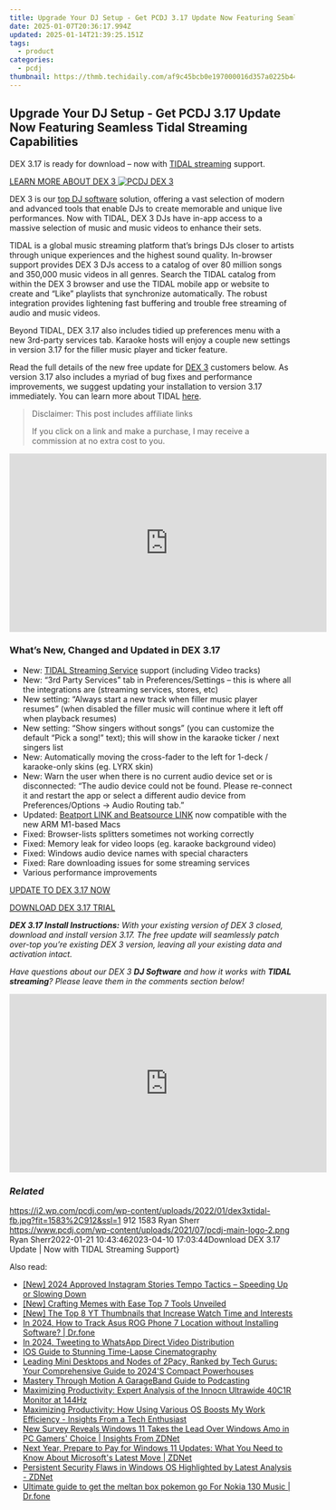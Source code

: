 ```yaml
---
title: Upgrade Your DJ Setup - Get PCDJ 3.17 Update Now Featuring Seamless Tidal Streaming Capabilities
date: 2025-01-07T20:36:17.994Z
updated: 2025-01-14T21:39:25.151Z
tags:
  - product
categories:
  - pcdj
thumbnail: https://thmb.techidaily.com/af9c45bcb0e197000016d357a0225b4459ab82775eecec8c840974260c0eb2b8.jpg
---
```


## Upgrade Your DJ Setup - Get PCDJ 3.17 Update Now Featuring Seamless Tidal Streaming Capabilities

DEX 3.17 is ready for download – now with [TIDAL streaming](https://tools.techidaily.com/pcdj/products/) support.

[LEARN MORE ABOUT DEX 3 ![PCDJ DEX 3](https://i2.wp.com/pcdj.com/wp-content/uploads/2022/01/dex3-macbook-tidal.png?fit=300%2C169&ssl=1 "PCDJ DEX 3")](https://tools.techidaily.com/pcdj/products/)

DEX 3 is our [top DJ software](https://tools.techidaily.com/pcdj/products/) solution, offering a vast selection of modern and advanced tools that enable DJs to create memorable and unique live performances. Now with TIDAL, DEX 3 DJs have in-app access to a massive selection of music and music videos to enhance their sets.

TIDAL is a global music streaming platform that’s brings DJs closer to artists through unique experiences and the highest sound quality. In-browser support provides DEX 3 DJs access to a catalog of over 80 million songs and 350,000 music videos in all genres. Search the TIDAL catalog from within the DEX 3 browser and use the TIDAL mobile app or website to create and “Like” playlists that synchronize automatically. The robust integration provides lightening fast buffering and trouble free streaming of audio and music videos.

Beyond TIDAL, DEX 3.17 also includes tidied up preferences menu with a new 3rd-party services tab. Karaoke hosts will enjoy a couple new settings in version 3.17 for the filler music player and ticker feature.

Read the full details of the new free update for [DEX 3](https://tools.techidaily.com/pcdj/products/) customers below. As version 3.17 also includes a myriad of bug fixes and performance improvements, we suggest updating your installation to version 3.17 immediately. You can learn more about TIDAL [here](https://tools.techidaily.com/pcdj/products/).

>  Disclaimer: This post includes affiliate links
>
>  If you click on a link and make a purchase, I may receive a commission at no extra cost to you.
>

<!-- affiliate ads begin -->
<iframe width="560" height="315" src="https://www.youtube.com/embed/O7ChChlyX2o?si=7pMKdN1NZig1kYek" title="YouTube video player" frameborder="0" allow="accelerometer; autoplay; clipboard-write; encrypted-media; gyroscope; picture-in-picture; web-share" referrerpolicy="strict-origin-when-cross-origin" allowfullscreen></iframe>
<!-- affiliate ads end -->

### What’s New, Changed and Updated in DEX 3.17

* New: [TIDAL Streaming Service](https://tools.techidaily.com/pcdj/products/) support (including Video tracks)
* New: “3rd Party Services” tab in Preferences/Settings – this is where all the integrations are (streaming services, stores, etc)
* New setting: “Always start a new track when filler music player resumes” (when disabled the filler music will continue where it left off when playback resumes)
* New setting: “Show singers without songs” (you can customize the default “Pick a song!” text); this will show in the karaoke ticker / next singers list
* New: Automatically moving the cross-fader to the left for 1-deck / karaoke-only skins (eg. LYRX skin)
* New: Warn the user when there is no current audio device set or is disconnected: “The audio device could not be found. Please re-connect it and restart the app or select a different audio device from Preferences/Options -> Audio Routing tab.”
* Updated: [Beatport LINK and Beatsource LINK](https://tools.techidaily.com/pcdj/products/) now compatible with the new ARM M1-based Macs
* Fixed: Browser-lists splitters sometimes not working correctly
* Fixed: Memory leak for video loops (eg. karaoke background video)
* Fixed: Windows audio device names with special characters
* Fixed: Rare downloading issues for some streaming services
* Various performance improvements

[UPDATE TO DEX 3.17 NOW](https://tools.techidaily.com/pcdj/products/)

[DOWNLOAD DEX 3.17 TRIAL](https://tools.techidaily.com/pcdj/products/)

_**DEX 3.17 Install Instructions:** With your existing version of DEX 3 closed, download and install version 3.17\. The free update will seamlessly patch over-top you’re existing DEX 3 version, leaving all your existing data and activation intact._ 

_Have questions about our DEX 3_ _**DJ Software** and how it works with **TIDAL streaming**? Please leave them in the comments section below!_

<!-- affiliate ads begin -->
<iframe width="560" height="315" src="https://www.youtube.com/embed/HMuxjTCMX2E?si=ylRTMJuUstpjLsZc" title="YouTube video player" frameborder="0" allow="accelerometer; autoplay; clipboard-write; encrypted-media; gyroscope; picture-in-picture; web-share" referrerpolicy="strict-origin-when-cross-origin" allowfullscreen></iframe>
<!-- affiliate ads end -->

### _Related_

https://i2.wp.com/pcdj.com/wp-content/uploads/2022/01/dex3xtidal-fb.jpg?fit=1583%2C912&ssl=1 912 1583 Ryan Sherr https://www.pcdj.com/wp-content/uploads/2021/07/pcdj-main-logo-2.png Ryan Sherr2022-01-21 10:43:462023-04-10 17:03:44Download DEX 3.17 Update | Now with TIDAL Streaming Support}

<ins class="adsbygoogle"
     style="display:block"
     data-ad-format="autorelaxed"
     data-ad-client="ca-pub-7571918770474297"
     data-ad-slot="1223367746"></ins>

<ins class="adsbygoogle"
     style="display:block"
     data-ad-client="ca-pub-7571918770474297"
     data-ad-slot="8358498916"
     data-ad-format="auto"
     data-full-width-responsive="true"></ins>

<span class="atpl-alsoreadstyle">Also read:</span>
<div><ul>
<li><a href="https://fox-friendly.techidaily.com/new-2024-approved-instagram-stories-tempo-tactics-speeding-up-or-slowing-down/"><u>[New] 2024 Approved Instagram Stories Tempo Tactics – Speeding Up or Slowing Down</u></a></li>
<li><a href="https://fox-cloud.techidaily.com/new-crafting-memes-with-ease-top-7-tools-unveiled/"><u>[New] Crafting Memes with Ease Top 7 Tools Unveiled</u></a></li>
<li><a href="https://facebook-video-share.techidaily.com/new-the-top-8-yt-thumbnails-that-increase-watch-time-and-interests/"><u>[New] The Top 8 YT Thumbnails that Increase Watch Time and Interests</u></a></li>
<li><a href="https://android-location-track.techidaily.com/in-2024-how-to-track-asus-rog-phone-7-location-without-installing-software-drfone-by-drfone-virtual-android/"><u>In 2024, How to Track Asus ROG Phone 7 Location without Installing Software? | Dr.fone</u></a></li>
<li><a href="https://twitter-videos.techidaily.com/in-2024-tweeting-to-whatsapp-direct-video-distribution/"><u>In 2024, Tweeting to WhatsApp Direct Video Distribution</u></a></li>
<li><a href="https://screen-mirroring-recording.techidaily.com/ios-guide-to-stunning-time-lapse-cinematography/"><u>IOS Guide to Stunning Time-Lapse Cinematography</u></a></li>
<li><a href="https://win-hot.techidaily.com/leading-mini-desktops-and-nodes-of-2pacy-ranked-by-tech-gurus-your-comprehensive-guide-to-2024s-compact-powerhouses/"><u>Leading Mini Desktops and Nodes of 2Pacy, Ranked by Tech Gurus: Your Comprehensive Guide to 2024'S Compact Powerhouses</u></a></li>
<li><a href="https://fox-http.techidaily.com/mastery-through-motion-a-garageband-guide-to-podcasting/"><u>Mastery Through Motion A GarageBand Guide to Podcasting</u></a></li>
<li><a href="https://win-hot.techidaily.com/maximizing-productivity-expert-analysis-of-the-innocn-ultrawide-40c1r-monitor-at-144hz/"><u>Maximizing Productivity: Expert Analysis of the Innocn Ultrawide 40C1R Monitor at 144Hz</u></a></li>
<li><a href="https://win-hot.techidaily.com/maximizing-productivity-how-using-various-os-boosts-my-work-efficiency-insights-from-a-tech-enthusiast/"><u>Maximizing Productivity: How Using Various OS Boosts My Work Efficiency - Insights From a Tech Enthusiast</u></a></li>
<li><a href="https://win-hot.techidaily.com/new-survey-reveals-windows-11-takes-the-lead-over-windows-amo-in-pc-gamers-choice-insights-from-zdnet/"><u>New Survey Reveals Windows 11 Takes the Lead Over Windows Amo in PC Gamers' Choice | Insights From ZDNet</u></a></li>
<li><a href="https://win-hot.techidaily.com/next-year-prepare-to-pay-for-windows-11-updates-what-you-need-to-know-about-microsofts-latest-move-zdnet/"><u>Next Year, Prepare to Pay for Windows 11 Updates: What You Need to Know About Microsoft's Latest Move | ZDNet</u></a></li>
<li><a href="https://win-hot.techidaily.com/persistent-security-flaws-in-windows-os-highlighted-by-latest-analysis-zdnet/"><u>Persistent Security Flaws in Windows OS Highlighted by Latest Analysis - ZDNet</u></a></li>
<li><a href="https://android-pokemon-go.techidaily.com/ultimate-guide-to-get-the-meltan-box-pokemon-go-for-nokia-130-music-drfone-by-drfone-virtual-android/"><u>Ultimate guide to get the meltan box pokemon go For Nokia 130 Music | Dr.fone</u></a></li>
</ul></div>

